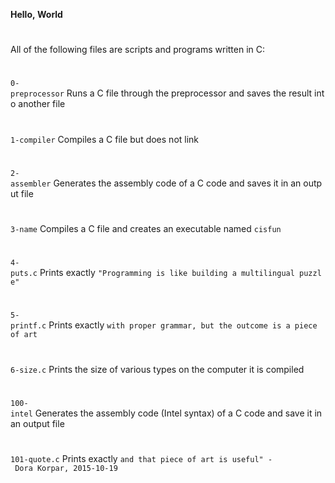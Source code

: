 **Hello, World**
#
All of the following files are scripts and programs written in C: 
#
`0-preprocessor` Runs a C file through the preprocessor and saves the result into another file
#
`1-compiler` Compiles a C file but does not link
#
`2-assembler` Generates the assembly code of a C code and saves it in an output file
#
`3-name` Compiles a C file and creates an executable named `cisfun`
#
`4-puts.c` Prints exactly `"Programming is like building a multilingual puzzle"`
#
`5-printf.c` Prints exactly `with proper grammar, but the outcome is a piece of art`
#
`6-size.c` Prints the size of various types on the computer it is compiled
#
`100-intel` Generates the assembly code (Intel syntax) of a C code and save it in an output file
#
`101-quote.c` Prints exactly `and that piece of art is useful" - Dora Korpar, 2015-10-19`
#
